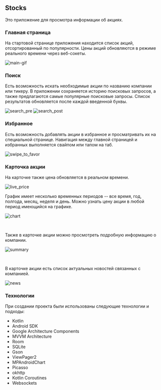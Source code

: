 ## Stocks

Это приложение для просмотра информации об акциях.

### Главная страница

На стартовой странице приложения находится список акций, 
отсортированный по популярности.
Цены акций обновляются в режиме реального времени через веб-сокеты.

![main-gif](readme-images/main_page.gif)

### Поиск

Есть возможность искать необходимые акции по названию компании 
или тикеру. В приложении сохраняется историю поисковых запросов,
а также предлагаются самые популярные поисковые запросы.
Список результатов обновляется после каждой введенной буквы.

![search_pre](readme-images/search.jpg)
![search_post](readme-images/search_executed.jpg)

### Избранное

Есть возможность добавлять акции в избранное и просматривать их на специальной странице.
Навигация между главной страницей и избранных выполняется свайпом или тапом на таб.

![swipe_to_favor](readme-images/swipe.gif)

### Карточка акции

На карточке также цена обновляется в реальном времени.

![live_price](readme-images/live_price.gif)

График имеет несколько временных периодов -- все время, год, полгода, месяц, неделя и день.
Можно узнать цену акции в любой период имеющийся на графике.

![chart](readme-images/chart.jpg)

<br/>

Также в карточке акции можно просмотреть подробную информацию о компании.

![summary](readme-images/summary.jpg)

<br/>

В карточке акции есть список актуальных новостей связанных с компанией.

![news](readme-images/news.jpg)


### Технологии 

При создании проекта были использованы следующие технологии и подходы:

* Kotlin
* Android SDK
* Google Architecture Components
* MVVM Architecture
* Room
* SQLite
* Gson
* ViewPager2
* MPAndroidChart
* Picasso
* okhttp
* Kotlin Coroutines
* Websockets

